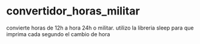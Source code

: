 # convertidor_horas_militar

convierte horas de 12h a hora 24h o militar.
utilizo la libreria sleep para que imprima cada segundo el cambio de hora
